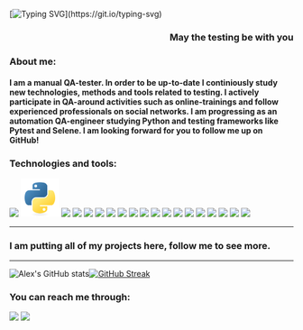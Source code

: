 [![Typing SVG](https://readme-typing-svg.demolab.com?font=Dangrek&size=42&duration=3000&pause=500&color=2224F7&center=true&vCenter=true&multiline=true&repeat=false&width=1000&height=150&lines=Hi+there!+I'm+Alex;Welcome+to+my+Github!)](https://git.io/typing-svg)
<h3 align="right">May the testing be with you </h3>


### About me: 
#### I am a manual QA-tester. In order to be up-to-date I continiously study new technologies, methods and tools related to testing. I actively participate in QA-around activities such as online-trainings and follow experienced professionals on social networks. I am progressing as an automation QA-engineer studying Python and testing frameworks like Pytest and Selene. I am looking forward for you to follow me up on GitHub!

###  Technologies and tools:
[<img src=https://user-images.githubusercontent.com/125588671/270274240-0b2a1a7a-58a1-4d02-85eb-f0490384cd7f.png height="60">](https://developer.chrome.com/docs/devtools/)
[<img src=https://raw.githubusercontent.com/devicons/devicon/master/icons/python/python-original.svg height="68">](https://www.python.org/) 
[<img src=https://user-images.githubusercontent.com/125588671/270273375-4f4ca48b-1302-431a-a02e-75ce20173789.svg height="60">](https://www.jetbrains.com/ru-ru/pycharm/)
[<img src=https://user-images.githubusercontent.com/125588671/270273298-7df7439a-85ec-401b-b4e4-10dd87113ead.svg height="60">](https://code.visualstudio.com/)
[<img src=https://user-images.githubusercontent.com/125588671/270274245-3a66a88f-2788-4cab-a0b8-b89863932bd3.png height="60">](https://docs.pytest.org/en/7.4.x//)
[<img src=https://user-images.githubusercontent.com/125588671/270274251-12f6bf28-419c-4c34-8b34-8f1c129cb61b.png height="60">](https://github.com/yashaka/selene)
[<img src=https://user-images.githubusercontent.com/125588671/270273340-0fe26f6c-0682-40e2-afcc-940e1571fb97.svg height="60">](https://github.com/aaoshepkov)
[<img src=https://user-images.githubusercontent.com/125588671/270273316-ffcef045-2e3b-4528-a211-baa16e5475f1.svg height="60">](https://www.postman.com/)
[<img src=https://user-images.githubusercontent.com/125588671/270274232-b1cbaabd-c2a7-4b2b-b3b4-c363ff62efaf.png height="60">](https://soapui.ru/)
[<img src=https://user-images.githubusercontent.com/125588671/270273394-79fb6e1a-e10c-4e8f-8fef-23a902eb6546.svg height="60">](https://swagger.io/)
[<img src=https://user-images.githubusercontent.com/125588671/270273370-5b4f24c6-187b-44eb-bd6e-fd035d819f05.svg height="60">](https://www.postgresql.org/)
[<img src=https://user-images.githubusercontent.com/125588671/270273366-773b75c3-9b8d-4eb1-9d31-ab3c2a358fba.svg height="60">](https://www.mysql.com)
[<img src=https://user-images.githubusercontent.com/125588671/270273337-e7e19966-0ab7-48af-853a-eaa3a1025c85.svg height="60">](https://www.atlassian.com/ru/software/confluence)
[<img src=https://user-images.githubusercontent.com/125588671/270273360-c7a2539e-3458-48c8-8830-93c87150438e.svg height="60">](https://www.atlassian.com/ru/software/jira)
[<img src=https://user-images.githubusercontent.com/125588671/270274247-ae22508b-4487-4e4c-b837-f9224091edd9.png height="60">](https://qase.io/)
[<img src=https://user-images.githubusercontent.com/125588671/270273368-d129f5f6-f915-4ca5-b988-a08690af4e83.svg height="60">](https://www.notion.so/855cff8aaac84a25ab67cf273351f578)
[<img src=https://user-images.githubusercontent.com/125588671/270273326-1bea1010-d113-46fb-84f6-9899c9bda888.svg height="60">](https://miro.com/app/dashboard/)
[<img src=https://user-images.githubusercontent.com/125588671/270273363-b893f6b8-4e06-45df-9596-0a16932a597f.svg height="60">](https://mattermost.com/)
[<img src=https://user-images.githubusercontent.com/125588671/270274256-63b29f77-2d67-4d04-86be-f15e28170d5b.png height="60">](https://chlist.sitechco.ru/)  
______________________________


### I am putting all of my projects here, follow me to see more.
______________________________

![Alex's GitHub stats](https://github-readme-stats.vercel.app/api?username=aaoshepkov&show_icons=true&theme=transparent)[![GitHub Streak](https://github-readme-streak-stats.herokuapp.com/?user=aaoshepkov)](https://git.io/streak-stats)




### You can reach me through: 
[<img src=https://user-images.githubusercontent.com/125588671/270387220-a63e8a9d-da3a-4b9a-b0f8-f4e74907bf1f.svg height="68">](https://www.linkedin.com/in/aleksandr-oshchepkov-a63189b3/)
[<img src=https://user-images.githubusercontent.com/125588671/270387267-9f74c6c8-7adf-4a18-b843-8dfa7ec7f3be.svg height="68">](https://t.me/alxosh "aaoshepkov@gmail.com")



